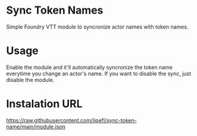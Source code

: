 # Sync Token Names
 Simple Foundry VTT module to syncronize actor names with token names.

 # Usage
Enable the module and it'll automatically syncronize the token name everytime you change an actor's name.
If you want to disable the sync, just disable the module.

# Instalation URL
https://raw.githubusercontent.com/lipefl/sync-token-name/main/module.json


